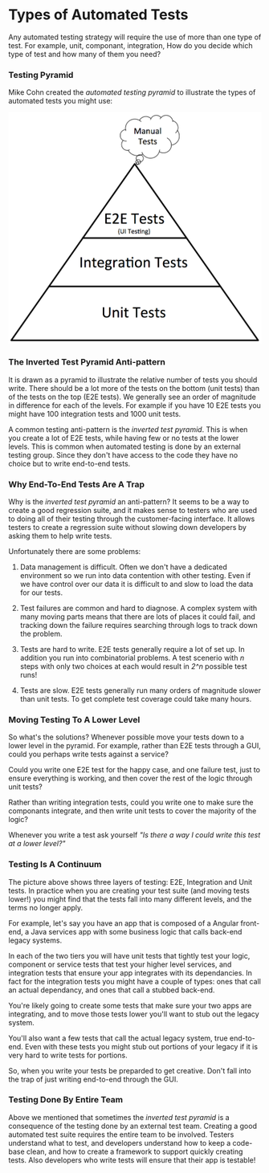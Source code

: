 # Types of Automated Tests

Any automated testing strategy will require the use of more than one type of test. For example, unit, componant, integration, How do you decide which type of test and how many of them you need? 

### Testing Pyramid
Mike Cohn created the <em>automated testing pyramid</em> to illustrate the types of automated tests you might use:

![Testing Pyramid](media/testing-pyramid.jpg)

### The Inverted Test Pyramid Anti-pattern
It is drawn as a pyramid to illustrate the relative number of tests you should write. There should be a lot more of the tests on the bottom (unit tests) than of the tests on the top (E2E tests). We generally see an order of magnitude in difference for each of the levels. For example if you have 10 E2E tests you might have 100 integration tests and 1000 unit tests.

A common testing anti-pattern is the <em>inverted test pyramid</em>. This is when you create a lot of E2E tests, while having few or no tests at the lower levels.
This is common when automated testing is done by an external testing group. Since they don't have access to the code they have no choice but to write end-to-end tests.

### Why End-To-End Tests Are A Trap
Why is the <em>inverted test pyramid</em> an anti-pattern? It seems to be a way to create a good regression suite, and it makes sense to testers who are used to doing all of their testing through the customer-facing interface. It allows testers to create a regression suite without slowing down developers by asking them to help write tests. 

Unfortunately there are some problems:

1. Data management is difficult. Often we don't have a dedicated environment so we run into data contention with other testing. Even if we have control over our data it is difficult to and slow to load the data for our tests.

1. Test failures are common and hard to diagnose. A complex system with many moving parts means that there are lots of places it could fail, and tracking down the failure requires searching through logs to track down the problem.

1. Tests are hard to write. E2E tests generally require a lot of set up. In addition you run into combinatorial problems. A test scenerio with <em>n</em> steps with only two choices at each would result in <em>2^n</em> possible test runs!

1. Tests are slow. E2E tests generally run many orders of magnitude slower than unit tests. To get complete test coverage could take many hours.

### Moving Testing To A Lower Level
So what's the solutions? Whenever possible move your tests down to a lower level in the pyramid. For example, rather than E2E tests through a GUI, could you perhaps write tests against a service? 

Could you write one E2E test for the happy case, and one failure test, just to ensure everything is working, and then cover the rest of the logic through unit tests?

Rather than writing integration tests, could you write one to make sure the componants integrate, and then write unit tests to cover the majority of the logic?

Whenever you write a test ask yourself <em>"Is there a way I could write this test at a lower level?"</em>

### Testing Is A Continuum
The picture above shows three layers of testing: E2E, Integration and Unit tests. In practice when you are creating your test suite (and moving tests lower!) you might find that the tests fall into many different levels, and the terms no longer apply.

For example, let's say you have an app that is composed of a Angular front-end, a Java services app with some business logic that calls back-end legacy systems. 

In each of the two tiers you will have unit tests that tightly test your logic, component or service tests that test your higher level services, and integration tests that ensure your app integrates with its dependancies. In fact for the integration tests you might have a couple of types: ones that call an actual dependancy, and ones that call a stubbed back-end. 

You're likely going to create some tests that make sure your two apps are integrating, and to move those tests lower you'll want to stub out the legacy system. 

You'll also want a few tests that call the actual legacy system, true end-to-end. Even with these tests you might stub out portions of your legacy if it is very hard to write tests for portions.

So, when you write your tests be preparded to get creative. Don't fall into the trap of just writing end-to-end through the GUI.


### Testing Done By Entire Team
Above we mentioned that sometimes the <em>inverted test pyramid</em> is a consequence of the testing done by an external test team. 
Creating a good automated test suite requires the entire team to be involved. Testers understand what to test, and developers understand how to keep a code-base clean, and how to create a framework to support quickly creating tests. Also developers who write tests will ensure that their app is testable!



